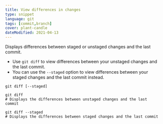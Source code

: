 ```yaml
---
title: View differences in changes
type: snippet
language: git
tags: [commit,branch]
cover: plant-candle
dateModified: 2021-04-13
---
```


Displays differences between staged or unstaged changes and the last commit.

- Use `git diff` to view differences between your unstaged changes and the last commit.
- You can use the `--staged` option to view differences between your staged changes and the last commit instead.

```shell
git diff [--staged]
```

```shell
git diff
# Displays the differences between unstaged changes and the last commit

git diff --staged
# Displays the differences between staged changes and the last commit
```

